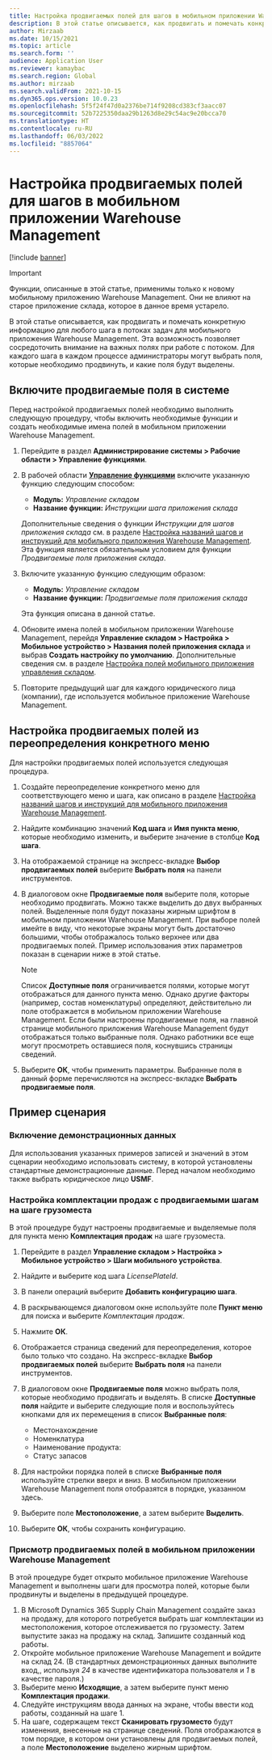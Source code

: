 ```yaml
---
title: Настройка продвигаемых полей для шагов в мобильном приложении Warehouse Management
description: В этой статье описывается, как продвигать и помечать конкретную информацию для любого шага в потоках задач для мобильного приложения Warehouse Management.
author: Mirzaab
ms.date: 10/15/2021
ms.topic: article
ms.search.form: ''
audience: Application User
ms.reviewer: kamaybac
ms.search.region: Global
ms.author: mirzaab
ms.search.validFrom: 2021-10-15
ms.dyn365.ops.version: 10.0.23
ms.openlocfilehash: 5f5f24f47d0a2376be714f9208cd383cf3aacc07
ms.sourcegitcommit: 52b7225350daa29b1263d8e29c54ac9e20bcca70
ms.translationtype: HT
ms.contentlocale: ru-RU
ms.lasthandoff: 06/03/2022
ms.locfileid: "8857064"
---
```

# <a name="configure-promoted-fields-for-steps-in-the-warehouse-management-mobile-app"></a>Настройка продвигаемых полей для шагов в мобильном приложении Warehouse Management

[!include [banner](../includes/banner.md)]

> [!IMPORTANT]
> Функции, описанные в этой статье, применимы только к новому мобильному приложению Warehouse Management. Они не влияют на старое приложение склада, которое в данное время устарело.

В этой статье описывается, как продвигать и помечать конкретную информацию для любого шага в потоках задач для мобильного приложения Warehouse Management. Эта возможность позволяет сосредоточить внимание на важных полях при работе с потоком. Для каждого шага в каждом процессе администраторы могут выбрать поля, которые необходимо продвинуть, и какие поля будут выделены.

## <a name="enable-promoted-fields-in-your-system"></a>Включите продвигаемые поля в системе

Перед настройкой продвигаемых полей необходимо выполнить следующую процедуру, чтобы включить необходимые функции и создать необходимые имена полей в мобильном приложении Warehouse Management.

1. Перейдите в раздел **Администрирование системы \> Рабочие области \> Управление функциями**.
1. В рабочей области [**Управление функциями**](../../fin-ops-core/fin-ops/get-started/feature-management/feature-management-overview.md) включите указанную функцию следующим способом:

    - **Модуль:** *Управление складом*
    - **Название функции:** *Инструкции шага приложения склада*

    Дополнительные сведения о функции *Инструкции для шагов приложения склада* см. в разделе [Настройка названий шагов и инструкций для мобильного приложения Warehouse Management](mobile-app-titles-instructions.md). Эта функция является обязательным условием для функции *Продвигаемые поля приложения склада*.

1. Включите указанную функцию следующим образом:

    - **Модуль:** *Управление складом*
    - **Название функции:** *Продвигаемые поля приложения склада*

    Эта функция описана в данной статье.

1. Обновите имена полей в мобильном приложении Warehouse Management, перейдя **Управление складом \> Настройка \> Мобильное устройство \> Названия полей приложения склада** и выбрав **Создать настройку по умолчанию**. Дополнительные сведения см. в разделе [Настройка полей мобильного приложения управления складом](configure-app-field-names-priorities-warehouse.md).
1. Повторите предыдущий шаг для каждого юридического лица (компании), где используется мобильное приложение Warehouse Management.

## <a name="configure-promoted-fields-from-a-menu-specific-override"></a>Настройка продвигаемых полей из переопределения конкретного меню

Для настройки продвигаемых полей используется следующая процедура.

1. Создайте переопределение конкретного меню для соответствующего меню и шага, как описано в разделе [Настройка названий шагов и инструкций для мобильного приложения Warehouse Management](mobile-app-titles-instructions.md).
1. Найдите комбинацию значений **Код шага** и **Имя пункта меню**, которые необходимо изменить, и выберите значение в столбце **Код шага**.
1. На отображаемой странице на экспресс-вкладке **Выбор продвигаемых полей** выберите **Выбрать поля** на панели инструментов.
1. В диалоговом окне **Продвигаемые поля** выберите поля, которые необходимо продвигать. Можно также выделить до двух выбранных полей. Выделенные поля будут показаны жирным шрифтом в мобильном приложении Warehouse Management. При выборе полей имейте в виду, что некоторые экраны могут быть достаточно большими, чтобы отображалось только верхнее или два продвигаемых полей. Пример использования этих параметров показан в сценарии ниже в этой статье.

    > [!NOTE]
    > Список **Доступные поля** ограничивается полями, которые могут отображаться для данного пункта меню. Однако другие факторы (например, состав номенклатуры) определяют, действительно ли поле отображается в мобильном приложении Warehouse Management. Если были настроены продвигаемые поля, на главной странице мобильного приложения Warehouse Management будут отображаться только выбранные поля. Однако работники все еще могут просмотреть оставшиеся поля, коснувшись страницы сведений.

1. Выберите **ОК**, чтобы применить параметры. Выбранные поля в данный форме перечисляются на экспресс-вкладке **Выбрать продвигаемые поля**.

## <a name="example-scenario"></a>Пример сценария

### <a name="enable-sample-data"></a>Включение демонстрационных данных

Для использования указанных примеров записей и значений в этом сценарии необходимо использовать систему, в которой установлены стандартные демонстрационные данные. Перед началом необходимо также выбрать юридическое лицо **USMF**.

### <a name="configure-sales-picking-with-promoted-steps-on-the-license-plate-step"></a>Настройка комплектации продаж с продвигаемыми шагам на шаге грузоместа

В этой процедуре будут настроены продвигаемые и выделяемые поля для пункта меню **Комплектация продаж** на шаге грузоместа.

1. Перейдите в раздел **Управление складом \> Настройка \> Мобильное устройство \> Шаги мобильного устройства**.
1. Найдите и выберите код шага *LicensePlateId*.
1. В панели операций выберите **Добавить конфигурацию шага**.
1. В раскрывающемся диалоговом окне используйте поле **Пункт меню** для поиска и выберите *Комплектация продаж*.
1. Нажмите **ОК**.
1. Отображается страница сведений для переопределения, которое было только что создано. На экспресс-вкладке **Выбор продвигаемых полей** выберите **Выбрать поля** на панели инструментов.
1. В диалоговом окне **Продвигаемые поля** можно выбрать поля, которые необходимо продвигать и выделять. В списке **Доступные поля** найдите и выберите следующие поля и воспользуйтесь кнопками для их перемещения в список **Выбранные поля**:

    - Местонахождение
    - Номенклатура
    - Наименование продукта:
    - Статус запасов

1. Для настройки порядка полей в списке **Выбранные поля** используйте стрелки вверх и вниз. В мобильном приложении Warehouse Management поля отобразятся в порядке, указанном здесь.
1. Выберите поле **Местоположение**, а затем выберите **Выделить**.
1. Выберите **ОК**, чтобы сохранить конфигурацию.

### <a name="view-the-promoted-fields-in-the-warehouse-management-mobile-app"></a>Присмотр продвигаемых полей в мобильном приложении Warehouse Management

В этой процедуре будет открыто мобильное приложение Warehouse Management и выполнены шаги для просмотра полей, которые были продвинуты и выделены в предыдущей процедуре.

1. В Microsoft Dynamics 365 Supply Chain Management создайте заказ на продажу, для которого потребуется выбрать шаг комплектации из местоположения, которое отслеживается по грузоместу. Затем выпустите заказ на продажу на склад. Запишите созданный код работы.
1. Откройте мобильное приложение Warehouse Management и войдите на склад 24. (В стандартных демонстрационных данных выполните вход,, используя *24* в качестве идентификатора пользователя и *1* в качестве пароля.)
1. Выберите меню **Исходящие**, а затем выберите пункт меню **Комплектация продажи**.
1. Следуйте инструкциям ввода данных на экране, чтобы ввести код работы, созданный на шаге 1.
1. На шаге, содержащем текст **Сканировать грузоместо** будут изменения, внесенные на странице сведений. Поля отображаются в том порядке, в котором они установлены для продвигаемых полей, а поле **Местоположение** выделено жирным шрифтом.
